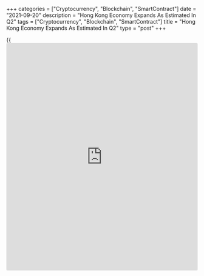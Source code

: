 +++
categories = ["Cryptocurrency", "Blockchain", "SmartContract"]
date = "2021-09-20"
description = "Hong Kong Economy Expands As Estimated In Q2"
tags = ["Cryptocurrency", "Blockchain", "SmartContract"]
title = "Hong Kong Economy Expands As Estimated In Q2"
type = "post"
+++

{{<iframe id="large-banner" src="https://www.bounty.group/#slide=22.0" width="100%" height="600" scrolling="no" style="border: 0px solid rgb(216, 221, 230); border-radius: 3px;">}}

The Hong Kong [economy][1] grew as initially estimated in the second
quarter, the Census and Statistics Department said Monday.

Gross domestic product increased 7.6 percent in real [terms](https://www.fintechee.com/terms/) in the second
quarter over a year earlier, compared with the 8.0 percent expansion in
the first quarter. The rate came in line with the estimate published on
August 13.

On a quarterly basis, GDP was down 0.9 percent in the second quarter, as
initially estimated, following first quarter's 5.5 percent increase.

The Hong Kong economy remained on track for recovery in the second
quarter alongside the improving global economic conditions and receding
local epidemic, the agency said.

Import and export trade continued to record visible growth and
consumption-related industries also improved further.

Yet the recovery remained uneven across industries, with consumption-
related economic activities still below their pre-recession levels, the
agency added.

For comments and feedback [contact](https://www.playgroundfx.com/contact/): editorial@rtt[news](https://www.letsplayfx.com/blog/forex-news-website/).com

[Economic News][1]

 **What parts of the world are seeing the best (and worst) economic
performances lately? Click[here][2] to check out our [Econ Scorecard][2]
and find out! See up-to-the-moment [ranking](https://www.playgroundfx.com/blog/crypto-exchange-ranking/)s for the best and worst
performers in [GDP][3], [unemployment rate][4], [inflation][5] and much
more.**

   1. www.rtt[news](https://www.letsplayfx.com/blog/forex-news-website/).com/Content/EconomicNews.aspx
   2. www.rtt[news](https://www.letsplayfx.com/blog/forex-news-website/).com/economic-scorecard/world-rank/PPI/highest-performance.aspx
   3. www.rtt[news](https://www.letsplayfx.com/blog/forex-news-website/).com/economic-scorecard/world-rank/GDP/highest-performance.aspx
   4. www.rtt[news](https://www.letsplayfx.com/blog/forex-news-website/).com/economic-scorecard/world-rank/unemployment-rate/lowest-performance.aspx
   5. www.rtt[news](https://www.letsplayfx.com/blog/forex-news-website/).com/economic-scorecard/world-rank/CPI/highest-performance.aspx
